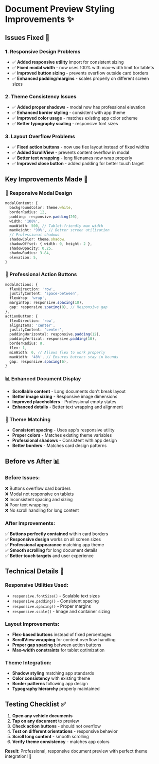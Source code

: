# Document Preview Styling Improvements ✨

## Issues Fixed 🔧

### 1. **Responsive Design Problems**
- ✅ **Added responsive utility** import for consistent sizing
- ✅ **Fixed modal width** - now uses 100% with max-width limit for tablets  
- ✅ **Improved button sizing** - prevents overflow outside card borders
- ✅ **Enhanced padding/margins** - scales properly on different screen sizes

### 2. **Theme Consistency Issues**
- ✅ **Added proper shadows** - modal now has professional elevation
- ✅ **Enhanced border styling** - consistent with app theme
- ✅ **Improved color usage** - matches existing app color scheme
- ✅ **Better typography scaling** - responsive font sizes

### 3. **Layout Overflow Problems**
- ✅ **Fixed action buttons** - now use flex layout instead of fixed widths
- ✅ **Added ScrollView** - prevents content overflow in modal
- ✅ **Better text wrapping** - long filenames now wrap properly
- ✅ **Improved close button** - added padding for better touch target

## Key Improvements Made 🚀

### **📱 Responsive Modal Design**
```typescript
modalContent: {
  backgroundColor: theme.white,
  borderRadius: 12,
  padding: responsive.padding(20),
  width: '100%',
  maxWidth: 500, // Tablet-friendly max width
  maxHeight: '90%', // Better screen utilization
  // Professional shadows
  shadowColor: theme.shadow,
  shadowOffset: { width: 0, height: 2 },
  shadowOpacity: 0.25,
  shadowRadius: 3.84,
  elevation: 5,
}
```

### **🎯 Professional Action Buttons**
```typescript
modalActions: {
  flexDirection: 'row',
  justifyContent: 'space-between',
  flexWrap: 'wrap',
  marginTop: responsive.spacing(10),
  gap: responsive.spacing(8), // Responsive gap
},
actionButton: {
  flexDirection: 'row',
  alignItems: 'center',
  justifyContent: 'center',
  paddingHorizontal: responsive.padding(12),
  paddingVertical: responsive.padding(10),
  borderRadius: 8,
  flex: 1,
  minWidth: 0, // Allows flex to work properly
  maxWidth: '48%', // Ensures buttons stay in bounds
  gap: responsive.spacing(6),
}
```

### **📊 Enhanced Document Display**
- **Scrollable content** - Long documents don't break layout
- **Better image sizing** - Responsive image dimensions
- **Improved placeholders** - Professional empty states
- **Enhanced details** - Better text wrapping and alignment

### **🎨 Theme Matching**
- **Consistent spacing** - Uses app's responsive utility
- **Proper colors** - Matches existing theme variables
- **Professional shadows** - Consistent with app design
- **Better borders** - Matches card design patterns

## Before vs After 📊

### **Before Issues:**
❌ Buttons overflow card borders  
❌ Modal not responsive on tablets  
❌ Inconsistent spacing and sizing  
❌ Poor text wrapping  
❌ No scroll handling for long content  

### **After Improvements:**
✅ **Buttons perfectly contained** within card borders  
✅ **Responsive design** works on all screen sizes  
✅ **Professional appearance** matching app theme  
✅ **Smooth scrolling** for long document details  
✅ **Better touch targets** and user experience  

## Technical Details 🔧

### **Responsive Utilities Used:**
- `responsive.fontSize()` - Scalable text sizes
- `responsive.padding()` - Consistent spacing  
- `responsive.spacing()` - Proper margins
- `responsive.scale()` - Image and container sizing

### **Layout Improvements:**
- **Flex-based buttons** instead of fixed percentages
- **ScrollView wrapping** for content overflow handling
- **Proper gap spacing** between action buttons
- **Max-width constraints** for tablet optimization

### **Theme Integration:**
- **Shadow styling** matching app standards
- **Color consistency** with existing theme
- **Border patterns** following app design
- **Typography hierarchy** properly maintained

## Testing Checklist ✅

1. **Open any vehicle documents** 
2. **Tap on any document** to preview
3. **Check action buttons** - should not overflow
4. **Test on different orientations** - responsive behavior
5. **Scroll long content** - smooth scrolling
6. **Verify theme consistency** - matches app colors

**Result**: Professional, responsive document preview with perfect theme integration! 🎯
